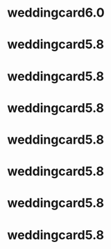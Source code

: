 # weddingcard6.0
# weddingcard5.8
# weddingcard5.8
# weddingcard5.8
# weddingcard5.8
# weddingcard5.8
# weddingcard5.8
# weddingcard5.8
